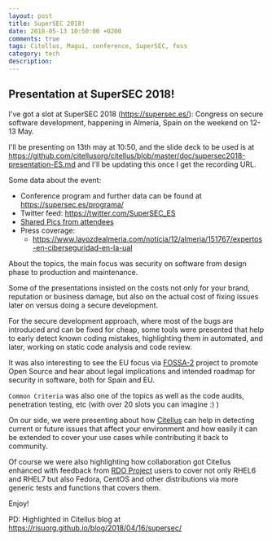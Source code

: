 ```yaml
---
layout: post
title: SuperSEC 2018!
date: 2018-05-13 10:50:00 +0200
comments: true
tags: Citellus, Magui, conference, SuperSEC, foss
category: tech
description:
---
```


## Presentation at SuperSEC 2018!

I've got a slot at SuperSEC 2018 (<https://supersec.es/>): Congress on secure software development, happening in Almería, Spain on the weekend on 12-13 May.

I'll be presenting on 13th may at 10:50, and the slide deck to be used is at <https://github.com/citellusorg/citellus/blob/master/doc/supersec2018-presentation-ES.md> and I'll be updating this once I get the recording URL.

Some data about the event:

- Conference program and further data can be found at <https://supersec.es/programa/>
- Twitter feed: <https://twitter.com/SuperSEC_ES>
- [Shared Pics from attendees](https://photos.google.com/share/AF1QipNI_PqleRD_ImbRhu7sOgfpoOYGLXMUdanNUov7GDktY4-A-o0b_8pEsKnlBnLgZg?key=VEw2bDRDNHJ3QXdYR0NReXZrcWdOa2JjSEdyNWhB)
- Press coverage:
  - <https://www.lavozdealmeria.com/noticia/12/almeria/151767/expertos-en-ciberseguridad-en-la-ual>

About the topics, the main focus was security on software from design phase to production and maintenance.

Some of the presentations insisted on the costs not only for your brand, reputation or business damage, but also on the actual cost of fixing issues later on versus doing a secure development.

For the secure development approach, where most of the bugs are introduced and can be fixed for cheap, some tools were presented that help to early detect known coding mistakes, highlighting them in automated, and later, working on static code analysis and code review.

It was also interesting to see the EU focus via [FOSSA-2](https://joinup.ec.europa.eu/collection/eu-fossa-2) project to promote Open Source and hear about legal implications and intended roadmap for security in software, both for Spain and EU.

`Common Criteria` was also one of the topics as well as the code audits, penetration testing, etc (with over 20 slots you can imagine :) )

On our side, we were presenting about how [Citellus](https://risuorg.github.io) can help in detecting current or future issues that affect your environment and how easily it can be extended to cover your use cases while contributing it back to community.

Of course we were also highlighting how collaboration got Citellus enhanced with feedback from [RDO Project](https://rdoproject.org) users to cover not only RHEL6 and RHEL7 but also Fedora, CentOS and other distributions via more generic tests and
functions that covers them.

Enjoy!

PD: Highlighted in Citellus blog at <https://risuorg.github.io/blog/2018/04/16/supersec/>
